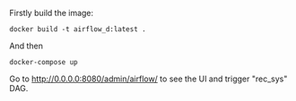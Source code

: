 Firstly build the image:
```
docker build -t airflow_d:latest .
```
And then
```
docker-compose up
```
Go to http://0.0.0.0:8080/admin/airflow/ to see the UI and trigger "rec_sys" DAG.
